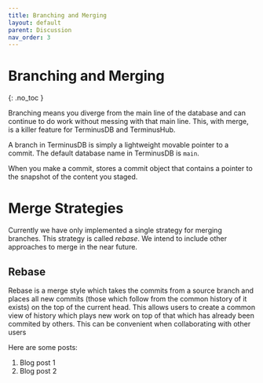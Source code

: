```yaml
---
title: Branching and Merging
layout: default
parent: Discussion
nav_order: 3
---
```

# Branching and Merging

{: .no_toc }

Branching means you diverge from the main line of the database and can continue to do work without messing with that main line. This, with merge, is a killer feature for TerminusDB and TerminusHub.

A branch in TerminusDB is simply a lightweight movable pointer to a commit. The default database name in TerminusDB is `main`. 

When you make a commit,  stores a commit object that contains a pointer to the snapshot of the content you staged. 



# Merge Strategies

Currently we have only implemented a single strategy for merging branches. This strategy is called *rebase*. We intend to include other approaches to merge in the near future.

## [](https://terminusdb.com/docs/user-guide/revision-control/merging/#rebase)Rebase

Rebase is a merge style which takes the commits from a source branch and places all new commits (those which follow from the common history of it exists) on the top of the current head. This allows users to create a common view of history which plays new work on top of that which has already been commited by others. This can be convenient when collaborating with other users

Here are some posts:

1. Blog post 1
2. Blog post 2